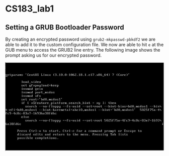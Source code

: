# CS183_lab1

## Setting a GRUB Bootloader Password

By creating an encrypted password using `grub2-mkpasswd-pbkdf2` we are able to add it to the custom configuration file.
We now are able to hit `e` at the GUB menu to access the GRUB2 line entry. The following image shows
the prompt asking us for our encrypted password.

<img src="https://github.com/MarcJimenez99/CS183_lab1/blob/master/lab1pictures/grub%20bootloader%20password.JPG">
